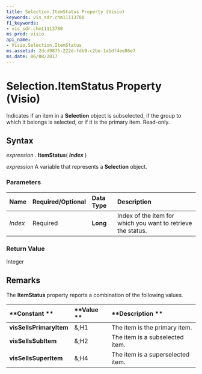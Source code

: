 ```yaml
---
title: Selection.ItemStatus Property (Visio)
keywords: vis_sdr.chm11113780
f1_keywords:
- vis_sdr.chm11113780
ms.prod: visio
api_name:
- Visio.Selection.ItemStatus
ms.assetid: 2dcd9875-222d-fdb9-c2be-1a1df4ee86e7
ms.date: 06/08/2017
---
```



# Selection.ItemStatus Property (Visio)

Indicates if an item in a **Selection** object is subselected, if the group to which it belongs is selected, or if it is the primary item. Read-only.


## Syntax

 _expression_ . **ItemStatus**( **_Index_** )

 _expression_ A variable that represents a **Selection** object.


### Parameters



|**Name**|**Required/Optional**|**Data Type**|**Description**|
|:-----|:-----|:-----|:-----|
| _Index_|Required| **Long**|Index of the item for which you want to retrieve the status.|

### Return Value

Integer


## Remarks

The **ItemStatus** property reports a combination of the following values.



|**Constant **|**Value **|**Description **|
|:-----|:-----|:-----|
| **visSelIsPrimaryItem**|&;H1 |The item is the primary item. |
| **visSelIsSubItem**|&;H2 |The item is a subselected item. |
| **visSelIsSuperItem**|&;H4 |The item is a superselected item. |

